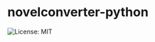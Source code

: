 # novelconverter-python

![License: MIT](https://img.shields.io/github/license/RShirohara/novelconverter-python)
